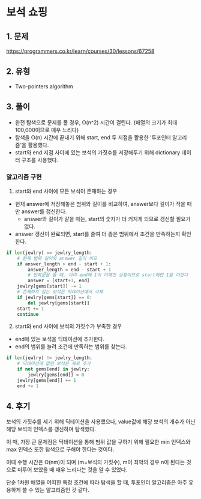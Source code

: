 # 보석 쇼핑

## 1. 문제
https://programmers.co.kr/learn/courses/30/lessons/67258

## 2. 유형
* Two-pointers algorithm

## 3. 풀이
* 완전 탐색으로 문제를 풀 경우, O(n^2) 시간이 걸린다. (배열의 크기가 최대 100,000이므로 매우 느리다)
* 탐색을 O(n) 시간에 끝내기 위해 start, end 두 지점을 활용한 '투포인터 알고리즘'을 활용했다.
* start와 end 지점 사이에 있는 보석의 가짓수를 저장해두기 위해 dictionary 데이터 구조를 사용했다.

### 알고리즘 구현
1. start와 end 사이에 모든 보석이 존재하는 경우
* 현재 answer에 저장해놓은 범위와 길이를 비교하여, answer보다 길이가 작을 때만 answer를 갱신한다.
  * answer와 길이가 같을 때는, start의 숫자가 더 커지게 되므로 갱신할 필요가 없다.
* answer 갱신이 완료되면, start를 줄여 더 좁은 범위에서 조건을 만족하는지 확인한다.
```python
if len(jewlry) == jewlry_length:
    # 현재 범위 길이와 answer 길이 비교
    if answer_length > end - start + 1:
        answer_length = end - start + 1
        # 반복문을 돌 때, 이미 end에 1이 더해진 상황이므로 start에만 1을 더한다
        answer = [start+1, end]
    jewlry[gems[start]] -= 1
    # 존재하지 않는 보석은 딕테이션에서 삭제
    if jewlry[gems[start]] == 0:
        del jewlry[gems[start]]
    start += 1
    continue
```
2. start와 end 사이에 보석의 가짓수가 부족한 경우
* end에 있는 보석을 딕테이션에 추가한다.
* end의 범위를 늘려 조건에 만족하는 범위를 찾는다.
```python
if len(jewlry) != jewlry_length:
    # 딕테이션에 없던 보석은 새로 추가
    if not gems[end] in jewlry:
        jewlry[gems[end]] = 0
    jewlry[gems[end]] += 1
    end += 1
```

## 4. 후기
보석의 가짓수를 세기 위해 딕테이션을 사용했으나, value값에 해당 보석의 개수가 아닌 해당 보석의 인덱스를 갱신하며 탐색했다.

이 때, 가장 큰 문제점은 딕테이션을 통해 범위 값을 구하기 위해 필요한 min 인덱스와 max 인덱스 또한 탐색으로 구해야 한다는 것이다.

이때 수행 시간은 O(nm)이 되며 (m=보석의 가짓수), m이 최악의 경우 n이 된다는 것으로 미루어 보았을 때 매우 느리다는 것을 알 수 있었다.

단순 1차원 배열을 어떠한 특정 조건에 따라 탐색을 할 때, 투포인터 알고리즘은 아주 유용하게 쓸 수 있는 알고리즘인 것 같다.
